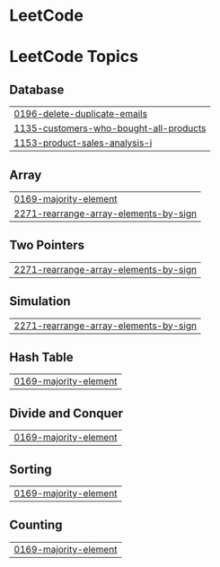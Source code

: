 # LeetCode
<!---LeetCode Topics Start-->
# LeetCode Topics
## Database
|  |
| ------- |
| [0196-delete-duplicate-emails](https://github.com/SAI-CHAKRA/LeetCode/tree/master/0196-delete-duplicate-emails) |
| [1135-customers-who-bought-all-products](https://github.com/SAI-CHAKRA/LeetCode/tree/master/1135-customers-who-bought-all-products) |
| [1153-product-sales-analysis-i](https://github.com/SAI-CHAKRA/LeetCode/tree/master/1153-product-sales-analysis-i) |
## Array
|  |
| ------- |
| [0169-majority-element](https://github.com/SAI-CHAKRA/LeetCode/tree/master/0169-majority-element) |
| [2271-rearrange-array-elements-by-sign](https://github.com/SAI-CHAKRA/LeetCode/tree/master/2271-rearrange-array-elements-by-sign) |
## Two Pointers
|  |
| ------- |
| [2271-rearrange-array-elements-by-sign](https://github.com/SAI-CHAKRA/LeetCode/tree/master/2271-rearrange-array-elements-by-sign) |
## Simulation
|  |
| ------- |
| [2271-rearrange-array-elements-by-sign](https://github.com/SAI-CHAKRA/LeetCode/tree/master/2271-rearrange-array-elements-by-sign) |
## Hash Table
|  |
| ------- |
| [0169-majority-element](https://github.com/SAI-CHAKRA/LeetCode/tree/master/0169-majority-element) |
## Divide and Conquer
|  |
| ------- |
| [0169-majority-element](https://github.com/SAI-CHAKRA/LeetCode/tree/master/0169-majority-element) |
## Sorting
|  |
| ------- |
| [0169-majority-element](https://github.com/SAI-CHAKRA/LeetCode/tree/master/0169-majority-element) |
## Counting
|  |
| ------- |
| [0169-majority-element](https://github.com/SAI-CHAKRA/LeetCode/tree/master/0169-majority-element) |
<!---LeetCode Topics End-->